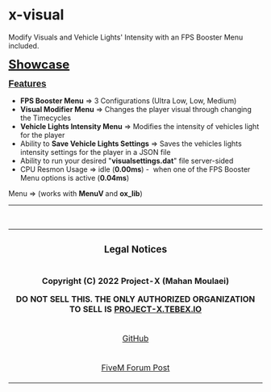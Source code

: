 # x-visual
<p>Modify Visuals and Vehicle Lights&#39; Intensity with an FPS Booster Menu included.</p>

<p><a href="https://www.youtube.com/watch?v=FzOCwg0YexU" rel="noreferrer noopener" target="_blank"><strong><span style="font-size:24px;"><u>Showcase</u></span></strong></a></p>

<p><strong><u><span style="font-family:Arial, Helvetica, sans-serif;font-size:18px;">Features</span></u></strong></p>

<ul>
	<li><strong>FPS Booster Menu</strong> =&gt; 3 Configurations (Ultra Low, Low, Medium)</li>
	<li><strong>Visual Modifier Menu</strong> =&gt; Changes the player visual through changing the Timecycles</li>
	<li><strong>Vehicle Lights Intensity Menu</strong> =&gt; Modifies the intensity of vehicles light for the player</li>
	<li>Ability to <strong>Save Vehicle Lights Settings</strong> =&gt; Saves the vehicles lights intensity settings for the player in a JSON file</li>
	<li>Ability to run your desired &quot;<strong>visualsettings.dat</strong>&quot; file server-sided</li>
	<li>CPU Resmon Usage =&gt; idle (<strong>0.00ms</strong>) - &nbsp;when one of the FPS Booster Menu options is active (<strong>0.04ms</strong>)</li>
</ul>

<p>Menu =&gt; (works with <strong>MenuV&nbsp;</strong>and <strong>ox_lib</strong>)</p>

<hr>
<br>
<table align='center'>
<tr><td>
<h3 align='center'>Legal Notices</h3>
<tr><td>
<p align='center'><strong>Copyright (C) 2022 Project-X (Mahan Moulaei)</p>
<p align='center'>DO NOT SELL THIS. THE ONLY AUTHORIZED ORGANIZATION TO SELL IS <a href="https://project-x.tebex.io/">PROJECT-X.TEBEX.IO</a></strong></p>
</td></tr>
    
  
<tr><td>
<p align="center"><a href='https://github.com/XProject/x-visual'>GitHub</a></p>
</td></tr>
<tr><td>
<p align="center"><a href=''>FiveM Forum Post</a></p>
</td></tr>
</table>

